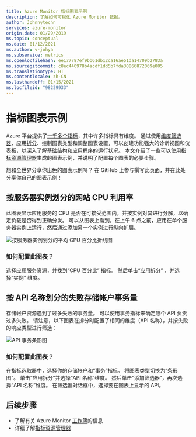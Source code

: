 ```yaml
---
title: Azure Monitor 指标图表示例
description: 了解如何可视化 Azure Monitor 数据。
author: Johnnytechn
services: azure-monitor
origin.date: 01/29/2019
ms.topic: conceptual
ms.date: 01/12/2021
ms.author: v-johya
ms.subservice: metrics
ms.openlocfilehash: ee177787ef9bb61db12ca16ae51da14709b2783a
ms.sourcegitcommit: c8ec440978b4acdf1dd5b7fda30866872069e005
ms.translationtype: HT
ms.contentlocale: zh-CN
ms.lasthandoff: 01/15/2021
ms.locfileid: "98229933"
---
```

# <a name="metric-chart-examples"></a>指标图表示例 

Azure 平台提供了[一千多个指标](./metrics-supported.md)，其中许多指标具有维度。 通过使用[维度筛选器](./metrics-charts.md)、应用[拆分](./metrics-charts.md)、控制图表类型和调整图表设置，可以创建功能强大的诊断视图和仪表板，以深入了解基础结构和应用程序的运行状况。 本文介绍了一些可以使用[指标资源管理器](./metrics-charts.md)生成的图表示例，并说明了配置每个图表的必要步骤。

想和全世界分享你出色的图表示例吗？ 在 GitHub 上参与撰写此页面，并在此处分享你自己的图表示例！

## <a name="website-cpu-utilization-by-server-instances"></a>按服务器实例划分的网站 CPU 利用率

此图表显示应用服务的 CPU 是否在可接受范围内，并按实例对其进行分解，以确定负载是否得到正确分发。 可以从图表上看到，在上午 6 点之前，应用在单个服务器实例上运行，然后通过添加另一个实例进行纵向扩展。

![按服务器实例划分的平均 CPU 百分比折线图](./media/metrics-charts/cpu-by-instance.png)

### <a name="how-to-configure-this-chart"></a>如何配置此图表？

选择应用服务资源，并找到“CPU 百分比”  指标。 然后单击“应用拆分”  ，并选择“实例”  维度。

<!--Not available in MC-->
## <a name="volume-of-failed-storage-account-transactions-by-api-name"></a>按 API 名称划分的失败存储帐户事务量

存储帐户资源遇到了过多失败的事务量。 可以使用事务指标来确定哪个 API 负责过多失败。 请注意，以下图表在拆分时配置了相同的维度（API 名称），并按失败的响应类型进行筛选：

![API 事务条形图](./media/metrics-charts/split-and-filter-example.png)

### <a name="how-to-configure-this-chart"></a>如何配置此图表？

在指标选取器中，选择你的存储帐户和“事务”指标。 将图表类型切换为“条形图”。 单击“应用拆分”并选择“API 名称”维度。 然后单击“添加筛选器”，再次选择“API 名称”维度。 在筛选器对话框中，选择要在图表上显示的 API。

## <a name="next-steps"></a>后续步骤

* 了解有关 Azure Monitor [工作簿](./workbooks-overview.md)的信息
* 详细了解[指标资源管理器](metrics-charts.md)


